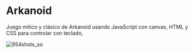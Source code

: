 # Arkanoid
Juego mítico y clásico de Arkanoid usando JavaScript con canvas, HTML y CSS para controlar con teclado, 

![954shots_so](https://github.com/abrmoralesm/Arkanoid/assets/8795544/ef2b2ea9-e423-49b0-9a30-6a9edd36d327)
